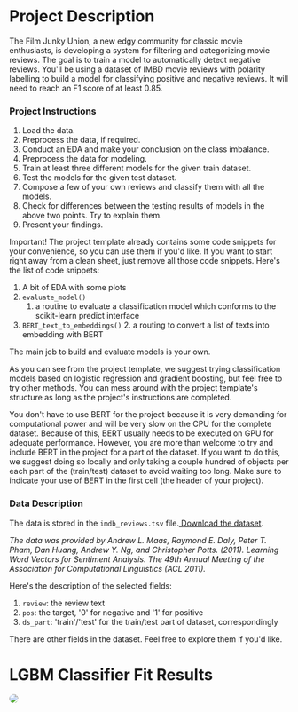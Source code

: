 # **Project Description**

The Film Junky Union, a new edgy community for classic movie enthusiasts, is developing a system for filtering and categorizing movie reviews. The goal is to train a model to automatically detect negative reviews. You'll be using a dataset of IMBD movie reviews with polarity labelling to build a model for classifying positive and negative reviews. It will need to reach an F1 score of at least 0.85.


### **Project Instructions**



1. Load the data.
2. Preprocess the data, if required.
3. Conduct an EDA and make your conclusion on the class imbalance.
4. Preprocess the data for modeling.
5. Train at least three different models for the given train dataset.
6. Test the models for the given test dataset.
7. Compose a few of your own reviews and classify them with all the models.
8. Check for differences between the testing results of models in the above two points. Try to explain them.
9. Present your findings.

Important! The project template already contains some code snippets for your convenience, so you can use them if you'd like. If you want to start right away from a clean sheet, just remove all those code snippets. Here's the list of code snippets:



1. A bit of EDA with some plots
2. `evaluate_model()`
    1. a routine to evaluate a classification model which conforms to the scikit-learn predict interface
3. `BERT_text_to_embeddings()`
    2. a routing to convert a list of texts into embedding with BERT

The main job to build and evaluate models is your own.

As you can see from the project template, we suggest trying classification models based on logistic regression and gradient boosting, but feel free to try other methods. You can mess around with the project template's structure as long as the project's instructions are completed.

You don't have to use BERT for the project because it is very demanding for computational power and will be very slow on the CPU for the complete dataset. Because of this, BERT usually needs to be executed on GPU for adequate performance. However, you are more than welcome to try and include BERT in the project for a part of the dataset. If you want to do this, we suggest doing so locally and only taking a couple hundred of objects per each part of the (train/test) dataset to avoid waiting too long. Make sure to indicate your use of BERT in the first cell (the header of your project).


### **Data Description**

The data is stored in the `imdb_reviews.tsv` file.[ Download the dataset](https://practicum-content.s3.us-west-1.amazonaws.com/datasets/imdb_reviews.tsv).

_The data was provided by Andrew L. Maas, Raymond E. Daly, Peter T. Pham, Dan Huang, Andrew Y. Ng, and Christopher Potts. (2011). Learning Word Vectors for Sentiment Analysis. The 49th Annual Meeting of the Association for Computational Linguistics (ACL 2011)._

Here's the description of the selected fields:



1. `review`: the review text
2. `pos`: the target, '0' for negative and '1' for positive
3. `ds_part`: 'train'/'test' for the train/test part of dataset, correspondingly

There are other fields in the dataset. Feel free to explore them if you'd like.


# LGBM Classifier  Fit Results
 <a href="url"><img src="data_trend.png" height="auto"  style="border-radius:20px"></a>

